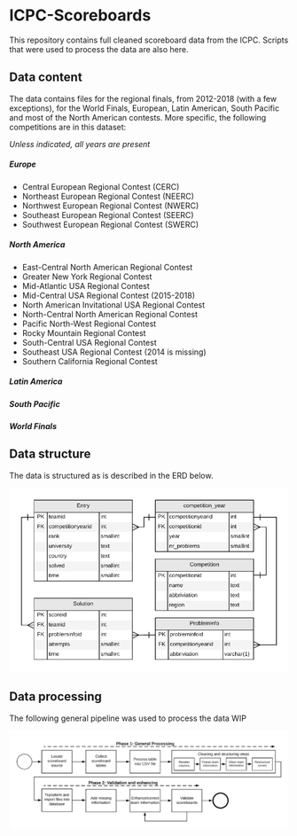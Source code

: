 # ICPC-Scoreboards
This repository contains full cleaned scoreboard data from the ICPC. Scripts that were used to process the data are also here. 

## Data content
The data contains files for the regional finals, from 2012-2018 (with a few exceptions), for the World Finals, European, Latin American, South Pacific and most of the North American contests. More specific, the following competitions are in this dataset:

_Unless indicated, all years are present_

##### Europe
* Central European Regional Contest (CERC)
* Northeast European Regional Contest (NEERC)
* Northwest European Regional Contest (NWERC)
* Southeast European Regional Contest (SEERC)
* Southwest European Regional Contest (SWERC)

##### North America
* East-Central North American Regional Contest 
* Greater New York Regional Contest 
* Mid-Atlantic USA Regional Contest 
* Mid-Central USA Regional Contest (2015-2018)
* North American Invitational USA Regional Contest 
* North-Central North American Regional Contest 
* Pacific North-West Regional Contest 
* Rocky Mountain Regional Contest 
* South-Central USA Regional Contest 
* Southeast USA Regional Contest (2014 is missing)
* Southern California Regional Contest 

##### Latin America
##### South Pacific
##### World Finals


## Data structure
The data is structured as is described in the ERD below.

![alt text](https://github.com/RickdeBoer/ICPC-Scoreboards/blob/master/images/data_structure.png "Data structure")

## Data processing
The following general pipeline was used to process the data WIP

![alt text](https://github.com/RickdeBoer/ICPC-Scoreboards/blob/master/images/data_processing_steps.png "Data structure")
